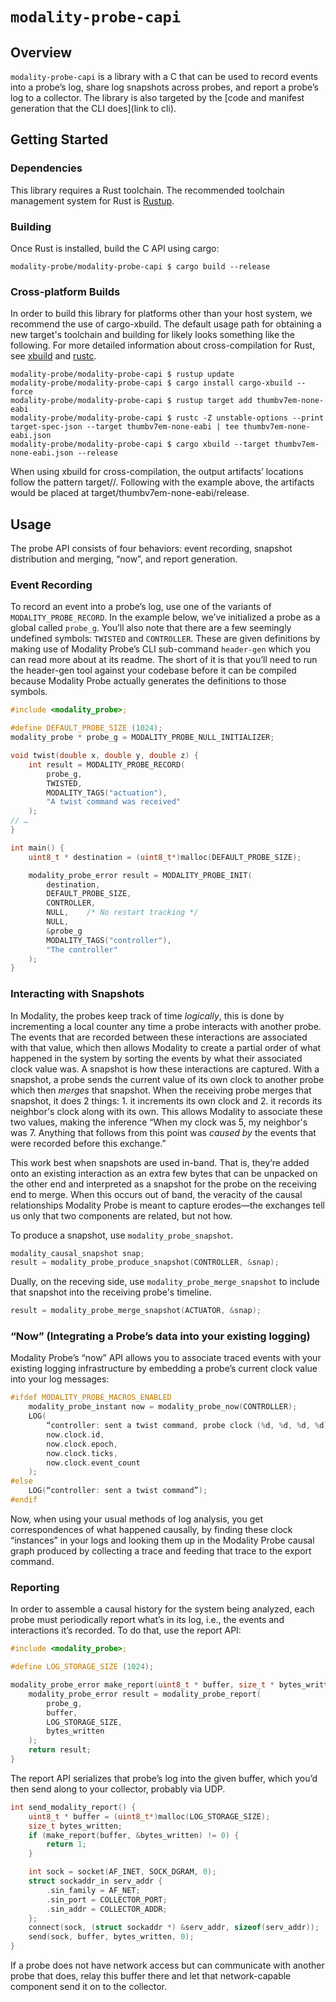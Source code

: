 # `modality-probe-capi`
## Overview
`modality-probe-capi` is a library with a C that can be used to record
events into a probe’s log, share log snapshots across probes, and
report a probe’s log to a collector. The library is also targeted by
the [code and manifest generation that the CLI does](link to cli).

## Getting Started

### Dependencies
This library requires a Rust toolchain. The recommended toolchain
management system for Rust is [Rustup](https://rustup.sh).

### Building
Once Rust is installed, build the C API using cargo:

```shell
modality-probe/modality-probe-capi $ cargo build --release
```

### Cross-platform Builds

In order to build this library for platforms other than your host
system, we recommend the use of cargo-xbuild. The default usage path
for obtaining a new target's toolchain and building for likely looks
something like the following. For more detailed information about
cross-compilation for Rust, see
[xbuild](https://github.com/rust-osdev/cargo-xbuild) and
[rustc](https://github.com/japaric/rust-cross).

```shell
modality-probe/modality-probe-capi $ rustup update
modality-probe/modality-probe-capi $ cargo install cargo-xbuild --force
modality-probe/modality-probe-capi $ rustup target add thumbv7em-none-eabi
modality-probe/modality-probe-capi $ rustc -Z unstable-options --print target-spec-json --target thumbv7em-none-eabi | tee thumbv7em-none-eabi.json
modality-probe/modality-probe-capi $ cargo xbuild --target thumbv7em-none-eabi.json --release
```

When using xbuild for cross-compilation, the output artifacts’
locations follow the pattern target/<target>/<build-type>. Following
with the example above, the artifacts would be placed at
target/thumbv7em-none-eabi/release.

## Usage

The probe API consists of four behaviors: event recording, snapshot
distribution and merging, “now”, and report generation.

### Event Recording

To record an event into a probe’s log, use one of the variants of
`MODALITY_PROBE_RECORD`. In the example below, we’ve initialized a
probe as a global called `probe_g`. You’ll also note that there are a
few seemingly undefined symbols: `TWISTED` and `CONTROLLER`. These are
given definitions by making use of Modality Probe’s CLI sub-command
`header-gen` which you can read more about at its readme<!--todo link
here -->. The short of it is that you’ll need to run the header-gen
tool against your codebase before it can be compiled because Modality
Probe actually generates the definitions to those symbols.

```c
#include <modality_probe>;

#define DEFAULT_PROBE_SIZE (1024);
modality_probe * probe_g = MODALITY_PROBE_NULL_INITIALIZER;

void twist(double x, double y, double z) {
    int result = MODALITY_PROBE_RECORD(
        probe_g,
        TWISTED,
        MODALITY_TAGS("actuation"),
        "A twist command was received"
    );
// …
}

int main() {
    uint8_t * destination = (uint8_t*)malloc(DEFAULT_PROBE_SIZE);

    modality_probe_error result = MODALITY_PROBE_INIT(
        destination,
        DEFAULT_PROBE_SIZE,
        CONTROLLER,
        NULL,    /* No restart tracking */
        NULL,
        &probe_g
        MODALITY_TAGS("controller"),
        "The controller"
    );
}
```
### Interacting with Snapshots

In Modality, the probes keep track of time _logically_, this is done
by incrementing a local counter any time a probe interacts with
another probe. The events that are recorded between these interactions
are associated with that value, which then allows Modality to create a
partial order of what happened in the system by sorting the events by
what their associated clock value was. A snapshot is how these
interactions are captured. With a snapshot, a probe sends the current
value of its own clock to another probe which then _merges_ that
snapshot. When the receiving probe merges that snapshot, it does 2
things: 1. it increments its own clock and 2. it records its
neighbor's clock along with its own. This allows Modality to associate
these two values, making the inference “When my clock was 5, my
neighbor's was 7. Anything that follows from this point was _caused
by_ the events that were recorded before this exchange.”

This work best when snapshots are used in-band. That is, they’re added
onto an existing interaction as an extra few bytes that can be
unpacked on the other end and interpreted as a snapshot for the probe
on the receiving end to merge. When this occurs out of band, the
veracity of the causal relationships Modality Probe is meant to
capture erodes—the exchanges tell us only that two components are
related, but not how.

To produce a snapshot, use `modality_probe_snapshot`.

``` c
modality_causal_snapshot snap;
result = modality_probe_produce_snapshot(CONTROLLER, &snap);
```

Dually, on the receving side, use `modality_probe_merge_snapshot` to
include that snapshot into the receiving probe's timeline.

```c
result = modality_probe_merge_snapshot(ACTUATOR, &snap);
```

### “Now” (Integrating a Probe’s data into your existing logging)

Modality Probe’s “now” API allows you to associate traced events with
your existing logging infrastructure by embedding a probe’s current
clock value into your log messages:

```c
#ifdef MODALITY_PROBE_MACROS_ENABLED
    modality_probe_instant now = modality_probe_now(CONTROLLER);
    LOG(
        “controller: sent a twist command, probe clock (%d, %d, %d, %d)”,
        now.clock.id,
        now.clock.epoch,
        now.clock.ticks,
        now.clock.event_count
    );
#else
    LOG(“controller: sent a twist command”);
#endif
```

Now, when using your usual methods of log analysis, you get
correspondences of what happened causally, by finding these clock
“instances” in your logs and looking them up in the Modality Probe
causal graph produced by collecting a trace<!--TODO link to
collector--> and feeding that trace to the export command<!-- TODO
link to export command-->.

### Reporting

In order to assemble a causal history for the system being analyzed,
each probe must periodically report what’s in its log, i.e., the
events and interactions it’s recorded. To do that, use the report API:

```c
#include <modality_probe>;

#define LOG_STORAGE_SIZE (1024);

modality_probe_error make_report(uint8_t * buffer, size_t * bytes_written) {
    modality_probe_error result = modality_probe_report(
        probe_g,
        buffer,
        LOG_STORAGE_SIZE,
        bytes_written
    );
    return result;
}
```

The report API serializes that probe’s log into the given buffer,
which you’d then send along to your collector, probably via UDP.

```c
int send_modality_report() {
    uint8_t * buffer = (uint8_t*)malloc(LOG_STORAGE_SIZE);
    size_t bytes_written;
    if (make_report(buffer, &bytes_written) != 0) {
        return 1;
    }

    int sock = socket(AF_INET, SOCK_DGRAM, 0);
    struct sockaddr_in serv_addr {
        .sin_family = AF_NET;
        .sin_port = COLLECTOR_PORT;
        .sin_addr = COLLECTOR_ADDR;
    };
    connect(sock, (struct sockaddr *) &serv_addr, sizeof(serv_addr));
    send(sock, buffer, bytes_written, 0);
}
```

If a probe does not have network access but can communicate with
another probe that does, relay this buffer there and let that
network-capable component send it on to the collector.

